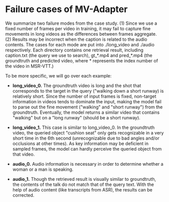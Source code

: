 # Failure cases of MV-Adapter

We summarize two failure modes from the case study. (1) Since we use a fixed number of frames per video in training, it may fail to capture fine movements in long videos as the differences between frames aggregate. (2) Results may be incorrect when the caption is related to the audio contents. The cases for each mode are put into ./long_video and ./audio respectively. Each directory contains one retrieval result, including caption.txt (the query we use to search), gt_\*.mp4 and pred_\*.mp4 (the groundtruth and predicted video, where * represents the index number of the video in MSR-VTT.)

To be more specific, we will go over each example:
- **long_video_0.** The groundtruth video is long and the shot that corresponds to the target in the query ("walking down a short runway) is relatively short. Since the number of input frames is fixed, non-target information in videos tends to dominate the input, making the model fail to parse out the fine movement ("walking" and "short runway") from the groundtruth. Eventually, the model returns a similar video that contains "walking" but on a "long runway" (should be a short runway).

- **long_video_1.** This case is similar to long_video_0. In the groundtruth video, the queried object "cushion seat" only gets recognizable in a very short time in the 6th second (unrecognizable due to bad angles and/or occlusions at other times). As key information may be deficient in sampled frames, the model can hardly perceive the queried object from that video.

- **audio_0.** Audio information is necessary in order to determine whether a woman or a man is speaking.

- **audio_1.** Though the retrieved result is visually similar to groundtruth, the contents of the talk do not match that of the query text. With the help of audio content (like transcripts from ASR), the results can be corrected.